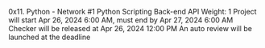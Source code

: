 0x11. Python - Network #1
Python
Scripting
Back-end
API
 Weight: 1
 Project will start Apr 26, 2024 6:00 AM, must end by Apr 27, 2024 6:00 AM
 Checker will be released at Apr 26, 2024 12:00 PM
 An auto review will be launched at the deadline
